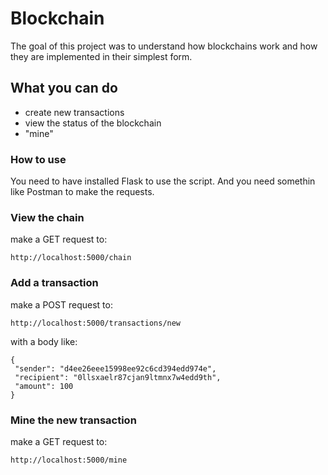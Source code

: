 # Blockchain

The goal of this project was to understand how blockchains work and how they are implemented in their simplest form.

## What you can do
* create new transactions
* view the status of the blockchain 
* "mine"

### How to use

You need to have installed Flask to use the script. And you need somethin like Postman to make the requests.

### View the chain

make a GET request to:

```
http://localhost:5000/chain
```

### Add a transaction

make a POST request to:

```
http://localhost:5000/transactions/new
```
with a body like:
```
{
 "sender": "d4ee26eee15998ee92c6cd394edd974e",
 "recipient": "0llsxaelr87cjan9ltmnx7w4edd9th",
 "amount": 100
}
```

### Mine the new transaction

make a GET request to:

```
http://localhost:5000/mine
```
